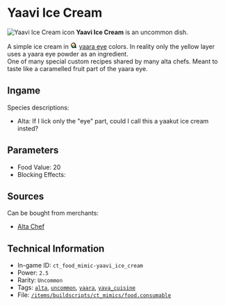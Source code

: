 # Yaavi Ice Cream

<img src="https://raw.githubusercontent.com/Ceterai/Enternia/main/assetMissing.png" alt="Yaavi Ice Cream icon" loading="lazy" height=16px width="auto" /> **Yaavi Ice Cream** is an uncommon dish.

A simple ice cream in <img src="https://raw.githubusercontent.com/Ceterai/Enternia/main/items/generic/produce/ct_yaara_eye.png" alt="Yaara Eye icon" loading="lazy" height=16px width="auto" /> [yaara eye](https://ceterai.github.io/MyEnternia/Wiki/YaaraEye) colors. In reality only the yellow layer uses a yaara eye powder as an ingredient.  
One of many special custom recipes shared by many alta chefs. Meant to taste like a caramelled fruit part of the yaara eye.

## Ingame

Species descriptions:

- Alta: If I lick only the "eye" part, could I call this a yaakut ice cream insted?

## Parameters

- Food Value: 20
- Blocking Effects: 

## Sources

Can be bought from merchants:

- [Alta Chef](https://ceterai.github.io/MyEnternia/Wiki/AltaChef)

## Technical Information

- In-game ID: `ct_food_mimic-yaavi_ice_cream`
- Power: `2.5`
- Rarity: `Uncommon`
- Tags: [`alta`](https://ceterai.github.io/MyEnternia/Wiki/Tags/Alta), [`uncommon`](https://ceterai.github.io/MyEnternia/Wiki/Tags/Uncommon), [`yaara`](https://ceterai.github.io/MyEnternia/Wiki/Tags/Yaara), [`yava_cuisine`](https://ceterai.github.io/MyEnternia/Wiki/Tags/YavaCuisine)
- File: [`/items/buildscripts/ct_mimics/food.consumable`](https://github.com/Ceterai/Enternia/blob/main/items/buildscripts/ct_mimics/food.consumable)
